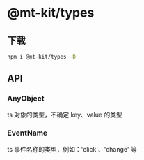 # @mt-kit/types

## 下载

```bash
npm i @mt-kit/types -D
```

## API

### AnyObject

ts 对象的类型，不确定 key、value 的类型

### EventName

ts 事件名称的类型，例如：'click'、'change' 等
